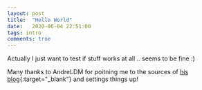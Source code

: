 ```yaml
---
layout: post
title:  "Hello World"
date:   2020-06-04 22:51:00
tags: intro
comments: true
---
```

Actually I just want to test if stuff works at all .. seems to be fine :)

Many thanks to AndreLDM for poitning me to the sources of [his blog](https://andreldm.com){:target="_blank"} and settings things up!


